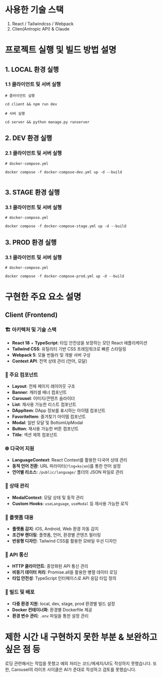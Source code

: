 # 사용한 기술 스택

1. React / Tailwindcss / Webpack
2. Clien(Antropic API) & Claude

# 프로젝트 실행 및 빌드 방법 설명

## 1. LOCAL 환경 실행

### 1.1 클라이언트 및 서버 실행

```
# 클라이언트 실행

cd client && npm run dev

# 서버 실행

cd server && python manage.py runserver

```

## 2. DEV 환경 실행

### 2.1 클라이언트 및 서버 실행

```
# docker-compose.yml

docker compose -f docker-compose-dev.yml up -d --build


```

## 3. STAGE 환경 실행

### 3.1 클라이언트 및 서버 실행

```
# docker-compose.yml

docker compose -f docker-compose-stage.yml up -d --build

```

## 3. PROD 환경 실행

### 3.1 클라이언트 및 서버 실행

```
# docker-compose.yml

docker compose -f docker-compose-prod.yml up -d --build

```

# 구현한 주요 요소 설명

## Client (Frontend)

### 🏗️ 아키텍처 및 기술 스택

- **React 18** + **TypeScript**: 타입 안전성을 보장하는 모던 React 애플리케이션
- **Tailwind CSS**: 유틸리티 기반 CSS 프레임워크로 빠른 스타일링
- **Webpack 5**: 모듈 번들러 및 개발 서버 구성
- **Context API**: 전역 상태 관리 (언어, 모달)

### 🎨 주요 컴포넌트

- **Layout**: 전체 페이지 레이아웃 구조
- **Banner**: 캐러셀 배너 컴포넌트
- **Carousel**: 이미지/콘텐츠 슬라이더
- **List**: 재사용 가능한 리스트 컴포넌트
- **DAppItem**: DApp 정보를 표시하는 아이템 컴포넌트
- **FavoriteItem**: 즐겨찾기 아이템 컴포넌트
- **Modal**: 일반 모달 및 BottomUpModal
- **Button**: 재사용 가능한 버튼 컴포넌트
- **Title**: 섹션 제목 컴포넌트

### 🌐 다국어 지원

- **LanguageContext**: React Context를 활용한 다국어 상태 관리
- **동적 언어 전환**: URL 파라미터(`?lng=ko|en`)를 통한 언어 설정
- **언어별 리소스**: `/public/language/` 폴더의 JSON 파일로 관리

### 🔄 상태 관리

- **ModalContext**: 모달 상태 및 동작 관리
- **Custom Hooks**: `useLanguage`, `useModal` 등 재사용 가능한 로직

### 📱 플랫폼 대응

- **플랫폼 감지**: iOS, Android, Web 환경 자동 감지
- **조건부 렌더링**: 플랫폼, 언어, 환경별 콘텐츠 필터링
- **반응형 디자인**: Tailwind CSS를 활용한 모바일 우선 디자인

### 🔌 API 통신

- **HTTP 클라이언트**: 중앙화된 API 통신 관리
- **비동기 데이터 처리**: Promise.all을 활용한 병렬 데이터 로딩
- **타입 안전성**: TypeScript 인터페이스로 API 응답 타입 정의

### 🚀 빌드 및 배포

- **다중 환경 지원**: local, dev, stage, prod 환경별 빌드 설정
- **Docker 컨테이너화**: 환경별 Dockerfile 제공
- **환경 변수 관리**: `.env` 파일을 통한 설정 관리

# 제한 시간 내 구현하지 못한 부분 & 보완하고 싶은 점 등

로딩 관련해서는 작업을 못했고 예외 처리는 코드/메세지/UI도 작성하지 못했습니다.
또한, Carousel의 라이프 사이클은 AI가 준대로 작성하고 검토를 못했습니다.
